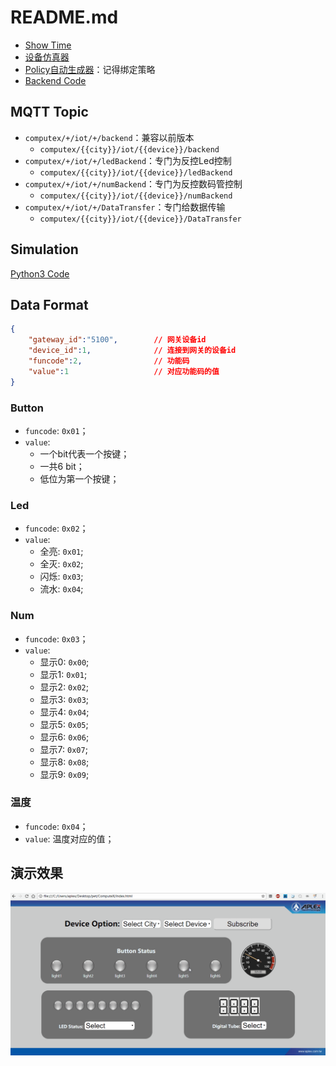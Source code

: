 # README.md

* [Show Time](http://zorozeng.com/ComputeX/)  
* [设备仿真器](bin/python3)
* [Policy自动生成器](bin/python2)：记得绑定策略
* [Backend Code](https://github.com/Aplexchenfl/mqtt_message)

## MQTT Topic

* `computex/+/iot/+/backend`：兼容以前版本
  * `computex/{{city}}/iot/{{device}}/backend`
* `computex/+/iot/+/ledBackend`：专门为反控Led控制
  * `computex/{{city}}/iot/{{device}}/ledBackend`
* `computex/+/iot/+/numBackend`：专门为反控数码管控制
  * `computex/{{city}}/iot/{{device}}/numBackend`
* `computex/+/iot/+/DataTransfer`：专门给数据传输
  * `computex/{{city}}/iot/{{device}}/DataTransfer`

## Simulation

[Python3 Code](https://github.com/ZengjfOS/ComputeX/tree/master/bin/python3)

## Data Format

```JSON
{
    "gateway_id":"5100",        // 网关设备id
    "device_id":1,              // 连接到网关的设备id
    "funcode":2,                // 功能码
    "value":1                   // 对应功能码的值
}
```

### Button

* `funcode`: `0x01`；
* `value`: 
  * 一个bit代表一个按键；
  * 一共6 bit；
  * 低位为第一个按键；

### Led

* `funcode`: `0x02`；
* `value`:
  * 全亮: `0x01`;
  * 全灭: `0x02`;
  * 闪烁: `0x03`;
  * 流水: `0x04`;

### Num

* `funcode`: `0x03`；
* `value`:
  * 显示0: `0x00`;
  * 显示1: `0x01`;
  * 显示2: `0x02`;
  * 显示3: `0x03`;
  * 显示4: `0x04`;
  * 显示5: `0x05`;
  * 显示6: `0x06`;
  * 显示7: `0x07`;
  * 显示8: `0x08`;
  * 显示9: `0x09`;

### 温度

* `funcode`: `0x04`；
* `value`: 温度对应的值；

## 演示效果

![./img/ComputeX.gif](./img/ComputeX.gif)
